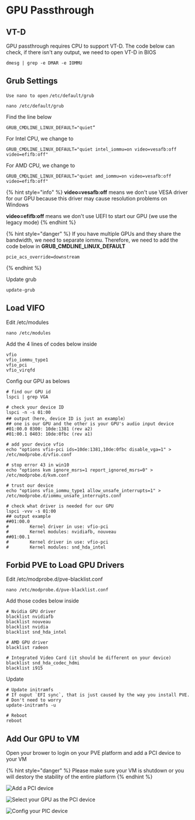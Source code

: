 # GPU Passthrough

## VT-D

GPU passthrough requires CPU to support VT-D. The code below can check, if there isn't any output, we need to open VT-D in BIOS

```
dmesg | grep -e DMAR -e IOMMU
```

## Grub Settings

`Use nano to open` `/etc/default/grub`

```
nano /etc/default/grub
```

Find the line below

```
GRUB_CMDLINE_LINUX_DEFAULT="quiet“
```

For Intel CPU, we change to&#x20;

```
GRUB_CMDLINE_LINUX_DEFAULT="quiet intel_iommu=on video=vesafb:off video=efifb:off"
```

For AMD CPU, we change to

```
GRUB_CMDLINE_LINUX_DEFAULT="quiet amd_iommu=on video=vesafb:off video=efifb:off"
```

{% hint style="info" %}
**video=vesafb:off** means we don't use VESA driver for our GPU because this driver may cause resolution problems on Windows

**video=efifb:off** means we don't use UEFI to start our GPU (we use the legacy mode)
{% endhint %}

{% hint style="danger" %}
If you have multiple GPUs and they share the bandwidth, we need to separate iommu. Therefore, we need to add the code below in **GRUB\_CMDLINE\_LINUX\_DEFAULT**

```
pcie_acs_override=downstream
```
{% endhint %}

Update grub

```
update-grub
```

## Load VIFO

Edit /etc/modules

```
nano /etc/modules
```

Add the 4 lines of codes below inside

```
vfio
vfio_iommu_type1
vfio_pci
vfio_virqfd
```

Config our GPU as belows

```
# find our GPU id
lspci | grep VGA

# check your device ID
lspci -n -s 01:00
## output（here, device ID is just an example）
## one is our GPU and the other is your GPU's audio input device
#01:00.0 0300: 10de:1381 (rev a2)
#01:00.1 0403: 10de:0fbc (rev a1)

# add your device vfio
echo "options vfio-pci ids=10de:1381,10de:0fbc disable_vga=1" > /etc/modprobe.d/vfio.conf

# stop error 43 in win10
echo "options kvm ignore_msrs=1 report_ignored_msrs=0" > /etc/modprobe.d/kvm.conf

# trust our device
echo "options vfio_iommu_type1 allow_unsafe_interrupts=1" > /etc/modprobe.d/iommu_unsafe_interrupts.conf

# check what driver is needed for our GPU
lspci -vvv -s 01:00
## output example
##01:00.0
#        Kernel driver in use: vfio-pci
#        Kernel modules: nvidiafb, nouveau
##01:00.1
#        Kernel driver in use: vfio-pci
#        Kernel modules: snd_hda_intel
```

## Forbid PVE to Load GPU Drivers

Edit /etc/modprobe.d/pve-blacklist.conf

```
nano /etc/modprobe.d/pve-blacklist.conf
```

Add those codes below inside

```
# Nvidia GPU driver
blacklist nvidiafb
blacklist nouveau
blacklist nvidia
blacklist snd_hda_intel   

# AMD GPU driver
blacklist radeon

# Integrated Video Card (it should be different on your device)
blacklist snd_hda_codec_hdmi
blacklist i915
```

Update

```
# Update initramfs
# If ouput `EFI sync`, that is just caused by the way you install PVE.
# Don't need to worry
update-initramfs -u

# Reboot
reboot
```

## Add Our GPU to VM

Open your brower to login on your PVE platform and add a PCI device to your VM

{% hint style="danger" %}
Please make sure your VM is shutdown or you will destory the stability of the entire platform
{% endhint %}

![Add a PCI device](../.gitbook/assets/add\_pci\_device.png)

![Select your GPU as the PCI device](<../.gitbook/assets/add\_pci\_device\_selec GPU.png>)

![Config your PIC device](../.gitbook/assets/add\_pci\_device\_config\_GPU.png)
